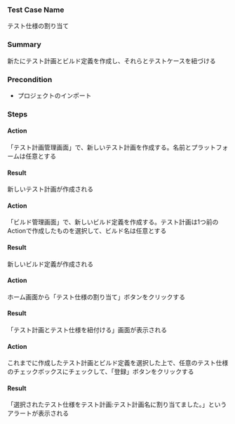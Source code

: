 ### Test Case Name
テスト仕様の割り当て

### Summary
新たにテスト計画とビルド定義を作成し、それらとテストケースを紐づける

### Precondition
* プロジェクトのインポート

### Steps

#### Action
「テスト計画管理画面」で、新しいテスト計画を作成する。名前とプラットフォームは任意とする
#### Result
新しいテスト計画が作成される

#### Action
「ビルド管理画面」で、新しいビルド定義を作成する。テスト計画は1つ前のActionで作成したものを選択して、ビルド名は任意とする
#### Result
新しいビルド定義が作成される

#### Action
ホーム画面から「テスト仕様の割り当て」ボタンをクリックする
#### Result
「テスト計画とテスト仕様を紐付ける」画面が表示される

#### Action
これまでに作成したテスト計画とビルド定義を選択した上で、任意のテスト仕様のチェックボックスにチェックして、「登録」ボタンをクリックする
#### Result
「選択されたテスト仕様をテスト計画:テスト計画名に割り当てました。」というアラートが表示される
